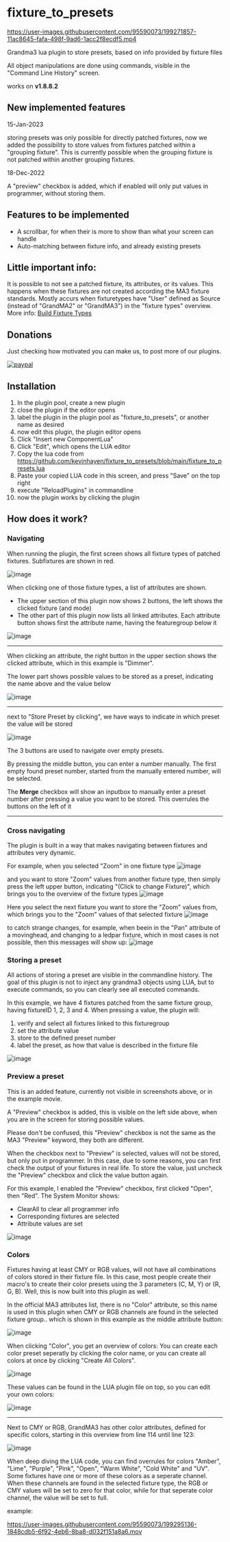 # fixture_to_presets

https://user-images.githubusercontent.com/95590073/199271857-11ac8645-fafa-498f-9ad6-1acc2f8ecdf5.mp4

Grandma3 lua plugin to store presets, based on info provided by fixture files

All object manipulations are done using commands, visible in the "Command Line History" screen.

works on **v1.8.8.2**

## New implemented features
15-Jan-2023

storing presets was only possible for directly patched fixtures, now we added the possibility to store values from fixtures patched within a "grouping fixture". This is currently possible when the grouping fixture is not patched within another grouping fixtures.

18-Dec-2022

A "preview" checkbox is added, which if enabled will only put values in programmer, without storing them.

## Features to be implemented

- A scrollbar, for when their is more to show than what your screen can handle
- Auto-matching between fixture info, and already existing presets

## Little important info:
It is possible to not see a patched fixture, its attributes, or its values. This happens when these fixtures are not created according the MA3 fixture standards. Mostly accurs when fixturetypes have "User" defined as Source (instead of "GrandMA2" or "GrandMA3") in the "fixture types" overview. More info: [Build Fixture Types](https://help2.malighting.com/Page/grandMA3/ft_build/en)

## Donations

Just checking how motivated you can make us, to post more of our plugins.

[![paypal](https://www.paypalobjects.com/en_US/i/btn/btn_donateCC_LG.gif)](https://www.paypal.com/donate/?hosted_button_id=DYYUK9H8NLV28)

## Installation

1. In the plugin pool, create a new plugin
2. close the plugin if the editor opens
3. label the plugin in the plugin pool as "fixture_to_presets", or another name as desired
4. now edit this plugin, the plugin editor opens
5. Click "Insert new ComponentLua"
6. Click "Edit", which opens the LUA editor
7. Copy the lua code from https://github.com/kevinhayen/fixture_to_presets/blob/main/fixture_to_presets.lua
8. Paste your copied LUA code in this screen, and press "Save" on the top right
9. execute "ReloadPlugins" in commandline
10. now the plugin works by clicking the plugin

## How does it work?

### Navigating

When running the plugin, the first screen shows all fixture types of patched fixtures. Subfixtures are shown in red.

![image](https://user-images.githubusercontent.com/95590073/199273784-42c2c9a8-90d7-4332-9478-f53d20b1c31d.png)

When clicking one of those fixture types, a list of attributes are shown.
- The upper section of this plugin now shows 2 buttons, the left shows the clicked fixture (and mode)
- The other part of this plugin now lists all linked attributes. Each attribute button shows first the attribute name, having the featuregroup below it

![image](https://user-images.githubusercontent.com/95590073/199276903-4d0eb1be-67bb-4074-b890-384964fba042.png)

---------

When clicking an attribute, the right button in the upper section shows the clicked attribute, which in this example is "Dimmer".

The lower part shows possible values to be stored as a preset, indicating the name above and the value below

![image](https://user-images.githubusercontent.com/95590073/199278078-c7d06bde-3377-4a9b-9341-906d91fb2ec6.png)

---

next to "Store Preset by clicking", we have ways to indicate in which preset the value will be stored

![image](https://user-images.githubusercontent.com/95590073/199311746-71ba0f02-e071-4fb2-a040-af279d8ff4a1.png)

The 3 buttons are used to navigate over empty presets. 

By pressing the middle button, you can enter a number manually. The first empty found preset number, started from the manually entered number, will be selected.

The **Merge** checkbox will show an inputbox to manually enter a preset number after pressing a value you want to be stored. This overrules the buttons on the left of it

---

### Cross navigating

The plugin is built in a way that makes navigating between fixtures and attributes very dynamic.

For example, when you selected "Zoom" in one fixture type
![image](https://user-images.githubusercontent.com/95590073/199284906-25bf4961-46d9-4fd0-8069-1ee371a91f84.png)

and you want to store "Zoom" values from another fixture type, then simply press the left upper button, indicating "(Click to change Fixture)", which brings you to the overview of the fixture types
![image](https://user-images.githubusercontent.com/95590073/199285196-37669a04-4b9a-40e3-a54b-673163fedb74.png)

Here you select the next fixture you want to store the "Zoom" values from, which brings you to the "Zoom" values of that selected fixture
![image](https://user-images.githubusercontent.com/95590073/199285538-733fcab9-8589-4d58-8863-81dfc2bea0d1.png)

to catch strange changes, for example, when beein in the "Pan" attribute of a movinghead, and changing to a ledpar fixture, which in most cases is not possible, then this messages will show up:
![image](https://user-images.githubusercontent.com/95590073/199286615-2f122e21-2f75-4dd0-a865-84a0e43a38e0.png)

### Storing a preset

All actions of storing a preset are visible in the commandline history. The goal of this plugin is not to inject any grandma3 objects using LUA, but to execute commands, so you can clearly see all executed commands.

In this example, we have 4 fixtures patched from the same fixture group, having fixtureID 1, 2, 3 and 4.
When pressing a value, the plugin will:
1. verify and select all fixtures linked to this fixturegroup
2. set the attribute value
3. store to the defined preset number
4. label the preset, as how that value is described in the fixture file

![image](https://user-images.githubusercontent.com/95590073/199282427-de652418-cef3-4435-a12c-5a6c138c470d.png)

### Preview a preset

This is an added feature, currently not visible in screenshots above, or in the example movie.

A "Preview" checkbox is added, this is visible on the left side above, when you are in the screen for storing possible values.

Please don't be confused, this "Preview" checkbox is not the same as the MA3 "Preview" keyword, they both are different.

When the checkbox next to "Preview" is selected, values will not be stored, but only put in programmer. In this case, due to some reasons, you can first check the output of your fixtures in real life. To store the value, just uncheck the "Preview" checkbox and click the value button again.

For this example, I enabled the "Preview" checkbox, first clicked "Open", then "Red". The System Monitor shows:
- ClearAll to clear all programmer info
- Corresponding fixtures are selected
- Attribute values are set

![image](https://user-images.githubusercontent.com/95590073/208323516-b20610a2-182d-45f8-8d8c-a40d8bac4b74.png)

### Colors

Fixtures having at least CMY or RGB values, will not have all combinations of colors stored in their fixture file.
In this case, most people create their macro's to create their color presets using the 3 parameters (C, M, Y) or (R, G, B).
Well, this is now built into this plugin as well.

In the official MA3 attributes list, there is no "Color" attribute, so this name is used in this plugin when CMY or RGB channels are found in the selected fixture group.. which is shown in this example as the middle attribute button:

![image](https://user-images.githubusercontent.com/95590073/199290248-614fa4dc-7825-4ce2-80d5-bf57f7cee493.png)

When clicking "Color", you get an overview of colors:
You can create each color preset seperatly by clicking the color name, or you can create all colors at once by clicking "Create All Colors".

![image](https://user-images.githubusercontent.com/95590073/199290491-5bc91606-deb0-44f9-8e3e-566e59dd3d21.png)

These values can be found in the LUA plugin file on top, so you can edit your own colors:

![image](https://user-images.githubusercontent.com/95590073/199290814-c22a91d5-14d2-46c0-bc0f-bbd5578cf6f4.png)

---

Next to CMY or RGB, GrandMA3 has other color attributes, defined for specific colors, starting in this overview from line 114 until line 123:

![image](https://user-images.githubusercontent.com/95590073/199293185-7d03859b-3200-4eec-9677-c36c1da40d2a.png)

When deep diving the LUA code, you can find overrules for colors "Amber", "Lime", "Purple", "Pink", "Open", "Warm White", "Cold White" and "UV". Some fixtures have one or more of these colors as a seperate channel. When these channels are found in the selected fixture type, the RGB or CMY values will be set to zero for that color, while for that seperate color channel, the value will be set to full.

example:

https://user-images.githubusercontent.com/95590073/199295136-1848cdb5-6f92-4eb6-8ba8-d032f151a8a6.mov

